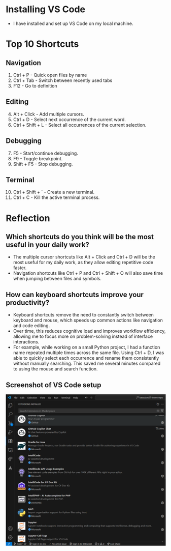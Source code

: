 # Installing VS Code
- I have installed and set up VS Code on my local machine.

# Top 10 Shortcuts

## Navigation
1. Ctrl + P - Quick open files by name
2. Ctrl + Tab - Switch between recently used tabs
3. F12 - Go to definition

## Editing
4. Alt + Click - Add multiple cursors.
5. Ctrl + D - Select next occurrence of the current word.
6. Ctrl + Shift + L - Select all occurrences of the current selection.

## Debugging
7. F5 - Start/continue debugging.
8. F9 - Toggle breakpoint.
9. Shift + F5 - Stop debugging.

## Terminal
10. Ctrl + Shift + ` - Create a new terminal.
11. Ctrl + C - Kill the active terminal process.

# Reflection

## Which shortcuts do you think will be the most useful in your daily work?
- The multiple cursor shortcuts like Alt + Click and Ctrl + D will be the most useful for my daily work, as they allow editing repetitive code faster. 
- Navigation shortcuts like Ctrl + P and Ctrl + Shift + O will also save time when jumping between files and symbols.

## How can keyboard shortcuts improve your productivity?
- Keyboard shortcuts remove the need to constantly switch between keyboard and mouse, which speeds up common actions like navigation and code editing. 
- Over time, this reduces cognitive load and improves workflow efficiency, allowing me to focus more on problem-solving instead of interface interactions.
- For example, while working on a small Python project, I had a function name repeated multiple times across the same file. Using Ctrl + D, I was able to quickly select each occurrence and rename them consistently without manually searching. This saved me several minutes compared to using the mouse and search function.

## Screenshot of VS Code setup
![Screenshot of VS Code setup on my local machine](images/vs_code_setup.png) 